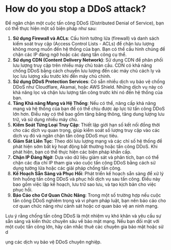 # How do you stop a DDoS attack?

Để ngăn chặn một cuộc tấn công DDoS (Distributed Denial of Service), bạn có thể thực hiện một số biện pháp như sau:

1. **Sử dụng Firewall và ACLs**: Cấu hình tường lửa (firewall) và danh sách kiểm soát truy cập (Access Control Lists - ACLs) để chặn lưu lượng không mong muốn đến hệ thống của bạn. Bạn có thể cấu hình chúng để chặn các IP đáng ngờ hoặc các dạng tấn công cụ thể.
2. **Sử dụng CDN (Content Delivery Network)**: Sử dụng CDN để phân phối lưu lượng truy cập trên nhiều máy chủ toàn cầu. CDN có khả năng chống DDoS bằng cách chuyển lưu lượng đến các máy chủ cách ly và lọc lưu lượng xấu trước khi đến máy chủ chính.
3. **Sử dụng DDoS Protection Services**: Có sẵn nhiều dịch vụ bảo vệ chống DDoS như Cloudflare, Akamai, hoặc AWS Shield. Những dịch vụ này có khả năng lọc và chặn lưu lượng tấn công trước khi nó đến hệ thống của bạn.
4. **Tăng Khả năng Mạng và Hệ Thống**: Nếu có thể, nâng cấp khả năng mạng và hệ thống của bạn để có thể chịu được áp lực từ tấn công DDoS lớn hơn. Điều này có thể bao gồm tăng băng thông, tăng dung lượng lưu trữ, và sử dụng nhiều máy chủ.
5. **Kiểm Soát Từng Loại Truy Cập**: Thiết lập giới hạn số kết nối đồng thời cho các dịch vụ quan trọng, giúp kiểm soát số lượng truy cập vào các dịch vụ đó và ngăn chặn tấn công DDoS mục tiêu.
6. **Giám Sát Liên Tục**: Theo dõi lưu lượng mạng và các chỉ số hệ thống để phát hiện sớm bất kỳ hoạt động bất thường hoặc tấn công DDoS. Khi phát hiện, bạn có thể thực hiện các biện pháp khẩn cấp.
7. **Chặn IP Đáng Ngờ**: Dựa vào dữ liệu giám sát và phân tích, bạn có thể chặn các địa chỉ IP tham gia vào cuộc tấn công DDoS bằng cách sử dụng tường lửa hoặc các giải pháp chống tấn công.
8. **Kế Hoạch Sẵn Sàng và Phục Hồi**: Phát triển kế hoạch sẵn sàng để xử lý tình huống tấn công DDoS và phục hồi dịch vụ sau tấn công. Điều này bao gồm việc lập kế hoạch, lưu trữ sao lưu, và tạo kịch bản cho việc phục hồi.
9. **Báo Cáo cho Cơ Quan Chức Năng**: Trong một số trường hợp nếu cuộc tấn công DDoS nghiêm trọng và vi phạm pháp luật, bạn nên báo cáo cho cơ quan chức năng như cảnh sát hoặc cơ quan bảo vệ an ninh mạng.

Lưu ý rằng chống tấn công DDoS là một nhiệm vụ khó khăn và yêu cầu sự sẵn sàng và kiến thức chuyên sâu về bảo mật mạng. Nếu bạn đối mặt với một cuộc tấn công lớn, hãy cân nhắc thuê các chuyên gia bảo mật hoặc sử d

ụng các dịch vụ bảo vệ DDoS chuyên nghiệp.